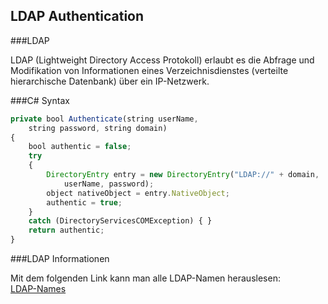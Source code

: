 LDAP Authentication
-------------------

###LDAP

LDAP (Lightweight Directory Access Protokoll) erlaubt es die Abfrage und Modifikation von Informationen eines
Verzeichnisdienstes (verteilte hierarchische Datenbank) über ein IP-Netzwerk.


###C# Syntax


```js
private bool Authenticate(string userName,
    string password, string domain)
{
    bool authentic = false;
    try
    {
        DirectoryEntry entry = new DirectoryEntry("LDAP://" + domain,
            userName, password);
        object nativeObject = entry.NativeObject;
        authentic = true;
    }
    catch (DirectoryServicesCOMException) { }
    return authentic;
}
```


###LDAP Informationen

Mit dem folgenden Link kann man alle LDAP-Namen herauslesen:
<br>[LDAP-Names](http://www.manageengine.com/products/ad-manager/help/csv-import-management/active-directory-ldap-attributes.html)
